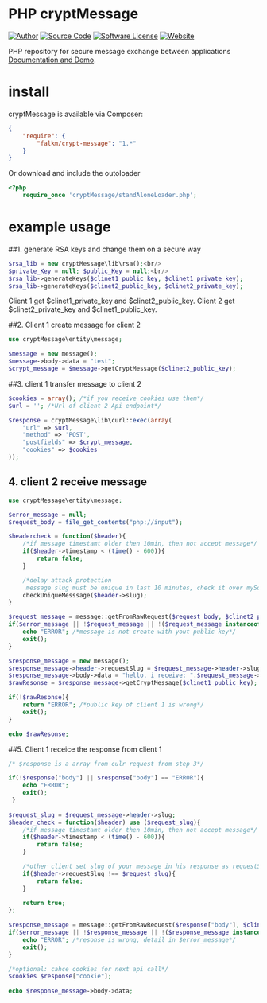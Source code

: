 PHP cryptMessage
======

[![Author](https://img.shields.io/badge/author-falkm-blue.svg?style=flat-square)](https://falk-m.de)
[![Source Code](http://img.shields.io/badge/source-falkmueller/jSuggest-blue.svg?style=flat-square)](https://github.com/falkmueller/crypMessage)
[![Software License](https://img.shields.io/badge/license-MIT-brightgreen.svg?style=flat-square)](LICENSE)
[![Website](https://img.shields.io/website-falk-falk/http/falk-m.de.svg)](https://falk-m.de)

PHP repository for secure message exchange between applications
[Documentation and Demo](http://code.falk-m.de/crypeMessage/).

# install

cryptMessage is available via Composer:
```json
{
    "require": {
        "falkm/crypt-message": "1.*"
    }
}
```

Or download and include the outoloader
```php
<?php
    require_once 'cryptMessage/standAloneLoader.php';
```


# example usage

##1. generate RSA keys and change them on a secure way

```php
$rsa_lib = new cryptMessage\lib\rsa();<br/>
$private_Key = null; $public_Key = null;<br/>
$rsa_lib->generateKeys($clinet1_public_key, $clinet1_private_key);
$rsa_lib->generateKeys($clinet2_public_key, $clinet2_private_key);
```

Client 1 get $clinet1_private_key and $clinet2_public_key.
Client 2 get $clinet2_private_key and $clinet1_public_key.

##2. Client 1 create message for client 2

```php
use cryptMessage\entity\message; 

$message = new message();
$message->body->data = "test";
$crypt_message = $message->getCryptMessage($clinet2_public_key);
```

##3. client 1 transfer message to client 2

```php
$cookies = array(); /*if you receive cookies use them*/
$url = ''; /*Url of client 2 Api endpoint*/

$response = cryptMessage\lib\curl::exec(array(
    "url" => $url, 
    "method" => 'POST',
    "postfields" => $crypt_message,
    "cookies" => $cookies
));
```

## 4. client 2 receive message

```php
use cryptMessage\entity\message;

$error_message = null;
$request_body = file_get_contents("php://input");

$headercheck = function($header){
    /*if message timestamt older then 10min, then not accept message*/
    if($header->timestamp < (time() - 600)){
        return false;
    }

    /*delay attack protection
     message slug must be unique in last 10 minutes, check it over mySql table for examle*/
    checkUniqueMesssage($header->slug);
}

$request_message = message::getFromRawRequest($request_body, $clinet2_private_key, $error_message, $headercheck));
if($error_message || !$request_message || !($request_message instanceof message)){
    echo "ERROR"; /*message is not create with yout public key*/ 
    exit();
}

$response_message = new message();
$response_message->header->requestSlug = $request_message->header->slug;
$response_message->body->data = "hello, i receive: ".$request_message->body->data;
$rawResonse = $response_message->getCryptMessage($clinet1_public_key);

if(!$rawResonse){
    return "ERROR"; /*public key of client 1 is wrong*/
    exit();
}

echo $rawResonse;

```

##5. Client 1 receice the response from client 1

```php
/* $response is a array from culr request from step 3*/

if(!$response["body"] || $response["body"] == "ERROR"){
    echo "ERROR";
    exit();
 }
        
$request_slug = $request_message->header->slug;
$header_check = function($header) use ($request_slug){
    /*if message timestamt older then 10min, then not accept message*/
    if($header->timestamp < (time() - 600)){
        return false;
    }

    /*other client set slug of your message in his response as requestSlug*/
    if($header->requestSlug !== $request_slug){
        return false;
    }

    return true;
};
        
$response_message = message::getFromRawRequest($response["body"], $clinet1_private_key, $error_message, $header_check);
if($error_message || !$response_message || !($response_message instanceof message)){
    echo "ERROR"; /*resonse is wrong, detail in $error_message*/
    exit();
}

/*optional: cahce cookies for next api call*/
$cookies $response["cookie"];
    
echo $response_message->body->data;    

```